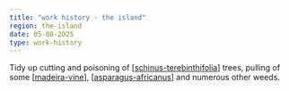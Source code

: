 ```yaml
---
title: "work history - the island"
region: the-island
date: 05-08-2025
type: work-history
---
```


Tidy up cutting and poisoning of [[schinus-terebinthifolia]] trees, pulling of some [[madeira-vine]], [[asparagus-africanus]] and numerous other weeds.


[//begin]: # "Autogenerated link references for markdown compatibility"
[schinus-terebinthifolia]: ../plants/schinus-terebinthifolia "Schinus Terebinthifolia (Brazilian pepper tree)"
[madeira-vine]: ../plants/madeira-vine "Madeira vine (Anredera cordifolia)"
[asparagus-africanus]: ../plants/asparagus-africanus "Asparagus africanus (Climbing asparagus fern)"
[//end]: # "Autogenerated link references"